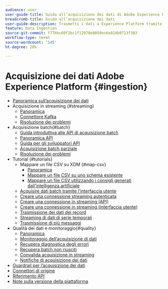 ```yaml
---
audience: user
user-guide-title: Guida all’acquisizione dei dati di Adobe Experience Platform
breadcrumb-title: Guida all’acquisizione dei dati
user-guide-description: Trasmetti i dati a Experience Platform tramite l’acquisizione in batch o in streaming.
feature: Data Ingestion
source-git-commit: f77bbc60f2bc1f12970e8050ec6a924b9713f303
workflow-type: tm+mt
source-wordcount: '145'
ht-degree: 28%

---
```



# Acquisizione dei dati Adobe Experience Platform {#ingestion}

- [Panoramica sull’acquisizione dei dati](home.md)
- Acquisizione in streaming {#streaming}
   - [Panoramica](streaming-ingestion/overview.md)
   - [Connettore Kafka](streaming-ingestion/kafka.md)
   - [Risoluzione dei problemi](streaming-ingestion/troubleshooting.md)
- Acquisizione batch{#batch}
   - [Guida introduttiva alle API di acquisizione batch](batch-ingestion/getting-started.md)
   - [Panoramica API](batch-ingestion/overview.md)
   - [Guida per gli sviluppatori API](batch-ingestion/api-overview.md)
   - [Acquisizione batch parziale](batch-ingestion/partial.md)
   - [Risoluzione dei problemi](batch-ingestion/troubleshooting.md)
- Tutorial {#tutorials}
   - Mappare un file CSV su XDM {#map-csv}
      - [Panoramica](./tutorials/map-csv/overview.md)
      - [Mappare un file CSV su uno schema esistente](./tutorials/map-csv/existing-schema.md)
      - [Mappare un file CSV utilizzando i consigli generati dall’intelligenza artificiale](./tutorials/map-csv/recommendations.md)
   - [Acquisire dati batch tramite l’interfaccia utente](tutorials/ingest-batch-data.md)
   - [Creare una connessione streaming autenticata](tutorials/create-authenticated-streaming-connection.md)
   - [Creare una connessione in streaming (API)](tutorials/create-streaming-connection.md)
   - [Creare una connessione in streaming (interfaccia utente)](tutorials/create-streaming-connection-ui.md)
   - [Trasmissione dei dati dei record](tutorials/streaming-record-data.md)
   - [Streaming di dati di serie temporali](tutorials/streaming-time-series-data.md)
   - [Trasmissione di più messaggi](tutorials/streaming-multiple-messages.md)
- Qualità dei dati e monitoraggio{#quality}
   - [Panoramica](quality/overview.md)
   - [Monitoraggio dell’acquisizione di dati](quality/monitor-data-ingestion.md)
   - [Recupera diagnostica degli errori](quality/error-diagnostics.md)
   - [Recupera batch non riusciti](quality/retrieve-failed-batches.md)
   - [Convalida acquisizione in streaming](quality/streaming-validation.md)
   - [Notifiche di acquisizione dei dati](quality/subscribe-events.md)
- [Guardrail per l’acquisizione dei dati](guardrails.md)
- [Connettori di origine](source-connectors.md)
- [Riferimento API](https://www.adobe.io/experience-platform-apis/references/data-ingestion/)
- [Note sulla versione della piattaforma](https://experienceleague.adobe.com/docs/experience-platform/release-notes/latest.html?lang=it)
